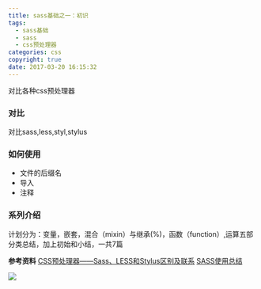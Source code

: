 ```yaml
---
title: sass基础之一：初识
tags:
  - sass基础
  - sass
  - css预处理器
categories: css
copyright: true
date: 2017-03-20 16:15:32
---
```

对比各种css预处理器
<!--more-->
### 对比
对比sass,less,styl,stylus
### 如何使用

* 文件的后缀名
* 导入
* 注释

### 系列介绍
计划分为：变量，嵌套，混合（mixin）与继承(%)，函数（function）,运算五部分类总结，加上初始和小结，一共7篇

**参考资料**
[CSS预处理器——Sass、LESS和Stylus区别及联系](https://www.aliyun.com/jiaocheng/639136.html)
[SASS使用总结](https://www.cnblogs.com/Iona/p/5302476.html)

![](http://oankigr4l.bkt.clouddn.com/wexin.png)